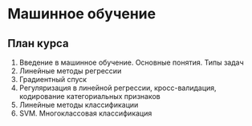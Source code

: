 # Машинное обучение

## План курса

1. Введение в машинное обучение. Основные понятия. Типы задач
2. Линейные методы регрессии
3. Градиентный спуск
4. Регуляризация в линейной регрессии, кросс-валидация, кодирование категориальных признаков
5. Линейные методы классификации
6. SVM. Многоклассовая классификация
